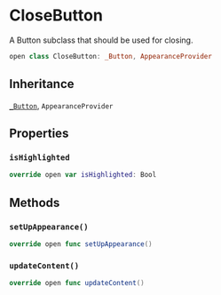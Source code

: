 # CloseButton

A Button subclass that should be used for closing.

``` swift
open class CloseButton: _Button, AppearanceProvider 
```

## Inheritance

[`_Button`](/_Button), `AppearanceProvider`

## Properties

### `isHighlighted`

``` swift
override open var isHighlighted: Bool 
```

## Methods

### `setUpAppearance()`

``` swift
override open func setUpAppearance() 
```

### `updateContent()`

``` swift
override open func updateContent() 
```
